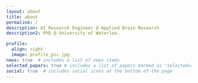 ```yaml
---
layout: about
title: about
permalink: /
description: AI Research Engineer @ Applied Brain Research
description2: PhD @ University of Waterloo.

profile:
  align: right
  image: profile_pic.jpg
news: true  # includes a list of news items
selected_papers: true # includes a list of papers marked as "selected={true}"
social: true  # includes social icons at the bottom of the page
---
```

